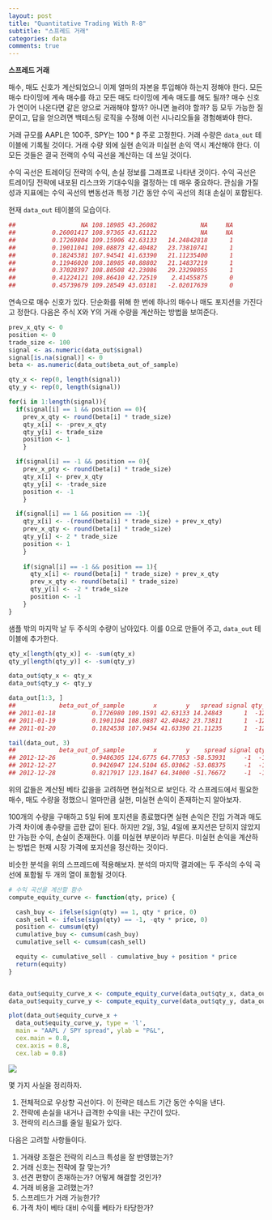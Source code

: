 ```yaml
---
layout: post
title: "Quantitative Trading With R-8"
subtitle: "스프레드 거래"
categories: data
comments: true
---
```


**스프레드 거래**

매수, 매도 신호가 계산되었으니 이제 얼마의 자본을 투입해야 하는지 정해야 한다. 모든 매수 타이밍에 계속 매수를 하고 모든 매도 타이밍에 계속 매도를 해도 될까? 매수 신호가 연이어 나온다면 같은 양으로 거래해야 할까? 아니면 늘려야 할까? 등 모두 가능한 질문이고, 답을 얻으려면 백테스팅 로직을 수정해 이런 시나리오들을 경험해봐야 한다.

거래 규모를 AAPL은 100주, SPY는 100 * β 주로 고정한다. 거래 수량은 ```data_out```  테이블에 기록될 것이다. 거래 수량 외에 실현 손익과 미실현 손익 역시 계산해야 한다. 이 모든 것들은 결국 전랙의 수익 곡선을 계산하는 데 쓰일 것이다.

수익 곡선은 트레이딩 전략의 수익, 손실 정보를 그래프로 나타낸 것이다. 수익 곡선은 트레이딩 전략에 내포된 리스크와 기대수익을 결정하는 데 매우 중요하다. 관심을 가질 성과 지표에는 수익 곡선의 변동선과 특정 기간 동안 수익 곡선의 최대 손실이 포함된다.

현재 ```data_out``` 테이블의 모습이다.

```R
##                  NA 108.18985 43.26082            NA     NA
##          0.26001417 108.97365 43.61122            NA     NA
##          0.17269804 109.15906 42.63133   14.24842818      1
##          0.19011041 108.08873 42.40482   23.73810741      1
##          0.18245381 107.94541 41.63390   21.11235400      1
##          0.11946020 108.18985 40.88802   21.14837219      1
##          0.37028397 108.80508 42.23086   29.23298055      1
##          0.41224121 108.86410 42.72519    2.41455875      0
##          0.45739679 109.28549 43.03181   -2.02017639      0
```

연속으로 매수 신호가 있다. 단순화를 위해 한 번에 하나의 매수나 매도 포지션을 가진다고 정한다. 다음은 주식 X와 Y의 거래 수량을 계산하는 방법을 보여준다.

```R
prev_x_qty <- 0
position <- 0
trade_size <- 100
signal <- as.numeric(data_out$signal)
signal[is.na(signal)] <- 0
beta <- as.numeric(data_out$beta_out_of_sample)

qty_x <- rep(0, length(signal))
qty_y <- rep(0, length(signal))

for(i in 1:length(signal)){
  if(signal[i] == 1 && position == 0){
    prev_x_qty <- round(beta[i] * trade_size)
    qty_x[i] <- -prev_x_qty
    qty_y[i] <- trade_size
    position <- 1
    }

  if(signal[i] == -1 && position == 0){
    prev_x_pty <- round(beta[i] * trade_size)
    qty_x[i] <- prev_x_qty
    qty_y[i] <- -trade_size
    position <- -1
    }

  if(signal[i] == 1 && position == -1){
    qty_x[i] <- -(round(beta[i] * trade_size) + prev_x_qty)
    prev_x_qty <- round(beta[i] * trade_size)
    qty_y[i] <- 2 * trade_size
    position <- 1
    }
    
    if(signal[i] == -1 && position == 1){
      qty_x[i] <- round(beta[i] * trade_size) + prev_x_qty
      prev_x_qty <- round(beta[i] * trade_size)
      qty_y[i] <- -2 * trade_size
      position <- -1
    }
}
```

샘플 밖의 마지막 날 두 주식의 수량이 남아있다. 이를 0으로 만들어 주고, ```data_out``` 테이블에 추가한다.

```R
qty_x[length(qty_x)] <- -sum(qty_x)
qty_y[length(qty_y)] <- -sum(qty_y)

data_out$qty_x <- qty_x
data_out$qty_y <- qty_y

data_out[1:3, ]
##            beta_out_of_sample        x        y   spread signal qty_x qty_y
## 2011-01-18          0.1726980 109.1591 42.63133 14.24843      1  -121   100
## 2011-01-19          0.1901104 108.0887 42.40482 23.73811      1  -121     0
## 2011-01-20          0.1824538 107.9454 41.63390 21.11235      1  -121     0

tail(data_out, 3)
##            beta_out_of_sample        x        y    spread signal qty_x qty_y
## 2012-12-26          0.9486305 124.6775 64.77053 -58.53931     -1  -121     0
## 2012-12-27          0.9426947 124.5104 65.03062 -53.08375     -1  -121     0
## 2012-12-28          0.8217917 123.1647 64.34000 -51.76672     -1  -121   100
```

위의 값들은 계산된 베타 값을을 고려하면 현실적으로 보인다. 각 스프레드에서 필요한 매수, 매도 수량을 정했으니 얼마만큼 실현, 미실현 손익이 존재하는지 알아보자.

100개의 수량을 구매하고 5일 뒤에 포지션을 종료했다면 실현 손익은 진입 가격과 매도 가격 차이에 총수량을 곱한 값이 된다. 하지만 2일, 3일, 4일에 포지션은 닫히지 않았지만 가능한 수익, 손실이 존재한다. 이를 미실현 부분이라 부른다. 미실현 손익을 계산하는 방법은 현재 시장 가격에 포지션을 정산하는 것이다.

비슷한 분석을 위의 스프레드에 적용해보자. 분석의 마지막 결과에는 두 주식의 수익 곡선에 포함될 두 개의 열이 포함될 것이다.

```R
# 수익 곡선을 계산할 함수
compute_equity_curve <- function(qty, price) {

  cash_buy <- ifelse(sign(qty) == 1, qty * price, 0)
  cash_sell <- ifelse(sign(qty) == -1, -qty * price, 0)
  position <- cumsum(qty)
  cumulative_buy <- cumsum(cash_buy)
  cumulative_sell <- cumsum(cash_sell)

  equity <- cumulative_sell - cumulative_buy + position * price
  return(equity)
}


data_out$equity_curve_x <- compute_equity_curve(data_out$qty_x, data_out$x)
data_out$equity_curve_y <- compute_equity_curve(data_out$qty_y, data_out$y)

plot(data_out$equity_curve_x +
  data_out$equity_curve_y, type = 'l',
  main = "AAPL / SPY spread", ylab = "P&L",
  cex.main = 0.8,
  cex.axis = 0.8,
  cex.lab = 0.8)
```

![](https://imgur.com/KsTcNXA.png)

몇 가지 사실을 정리하자.

1. 전체적으로 우상향 곡선이다. 이 전략은 테스트 기간 동안 수익을 낸다.
2. 전략에 손실을 내거나 급격한 수익을 내는 구간이 있다.
3. 전략의 리스크를 줄일 필요가 있다.

다음은 고려할 사항들이다.

1. 거래량 조절은 전략의 리스크 특성을 잘 반영했는가?
2. 거래 신호는 전략에 잘 맞는가?
3. 선견 편향이 존재하는가? 어떻게 해결할 것인가?
4. 거래 비용을 고려했는가?
5. 스프레드가 거래 가능한가?
6. 가격 차이 베타 대비 수익률 베타가 타당한가?